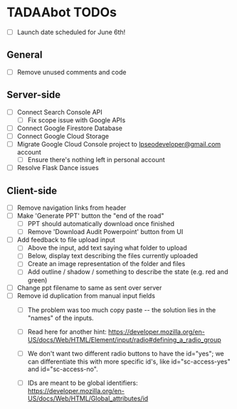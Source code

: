 # TADAAbot TODOs

* [ ] Launch date scheduled for June 6th!

## General
* [ ] Remove unused comments and code

## Server-side
* [ ] Connect Search Console API
	* [ ] Fix scope issue with Google APIs
* [ ] Connect Google Firestore Database
* [ ] Connect Google Cloud Storage
* [ ] Migrate Google Cloud Console project to lpseodeveloper@gmail.com account
	* [ ] Ensure there's nothing left in personal account
* [ ] Resolve Flask Dance issues

## Client-side
* [ ] Remove navigation links from header
* [ ] Make 'Generate PPT' button the "end of the road"
	* [ ] PPT should automatically download once finished
	* [ ] Remove 'Download Audit Powerpoint' button from UI
* [ ] Add feedback to file upload input
	* [ ] Above the input, add text saying what folder to upload
	* [ ] Below, display text describing the files currently uploaded
	* [ ] Create an image representation of the folder and files
	* [ ] Add outline / shadow / something to describe the state (e.g. red and green)
* [ ] Change ppt filename to same as sent over server
* [ ] Remove id duplication from manual input fields
	* [ ] The problem was too much copy paste -- the solution lies in the "names" of the inputs.
	* [ ] Read here for another hint: https://developer.mozilla.org/en-US/docs/Web/HTML/Element/input/radio#defining_a_radio_group
	* [ ] We don't want two different radio buttons to have the id="yes"; we can differentiate this with more specific id's, like id="sc-access-yes" and id="sc-access-no".
	* [ ] IDs are meant to be global identifiers: https://developer.mozilla.org/en-US/docs/Web/HTML/Global_attributes/id

